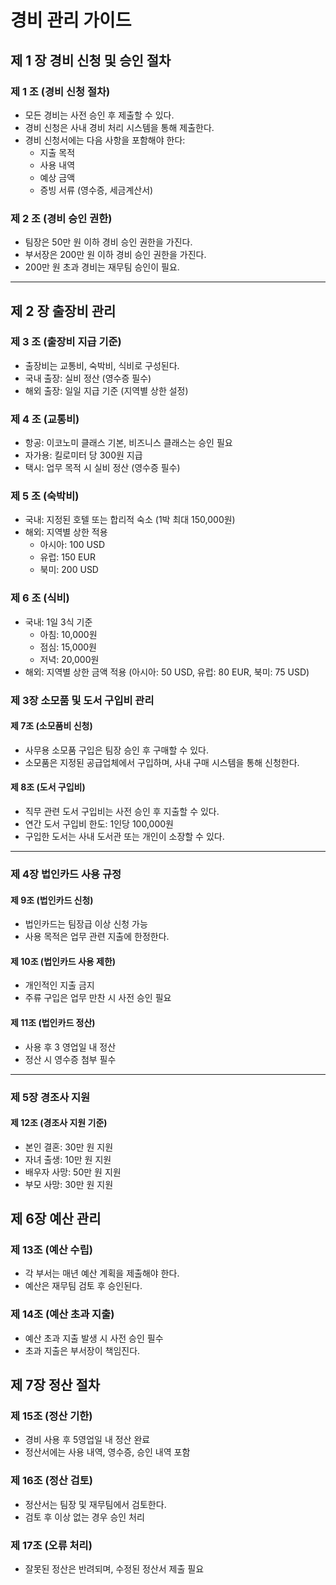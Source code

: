 # 경비 관리 가이드

## 제 1 장 경비 신청 및 승인 절차

### 제 1 조 (경비 신청 절차)
- 모든 경비는 사전 승인 후 제출할 수 있다.
- 경비 신청은 사내 경비 처리 시스템을 통해 제출한다.
- 경비 신청서에는 다음 사항을 포함해야 한다:
  - 지출 목적
  - 사용 내역
  - 예상 금액
  - 증빙 서류 (영수증, 세금계산서)

### 제 2 조 (경비 승인 권한)
- 팀장은 50만 원 이하 경비 승인 권한을 가진다.
- 부서장은 200만 원 이하 경비 승인 권한을 가진다.
- 200만 원 초과 경비는 재무팀 승인이 필요.

---

## 제 2 장 출장비 관리

### 제 3 조 (출장비 지급 기준)
- 출장비는 교통비, 숙박비, 식비로 구성된다.
- 국내 출장: 실비 정산 (영수증 필수)
- 해외 출장: 일일 지급 기준 (지역별 상한 설정)

### 제 4 조 (교통비)
- 항공: 이코노미 클래스 기본, 비즈니스 클래스는 승인 필요
- 자가용: 킬로미터 당 300원 지급
- 택시: 업무 목적 시 실비 정산 (영수증 필수)

### 제 5 조 (숙박비)
- 국내: 지정된 호텔 또는 합리적 숙소 (1박 최대 150,000원)
- 해외: 지역별 상한 적용 
  - 아시아: 100 USD
  - 유럽: 150 EUR
  - 북미: 200 USD

### 제 6 조 (식비)


- 국내: 1일 3식 기준  
  - 아침: 10,000원  
  - 점심: 15,000원  
  - 저녁: 20,000원  
- 해외: 지역별 상한 금액 적용 (아시아: 50 USD, 유럽: 80 EUR, 북미: 75 USD)

### 제 3장 소모품 및 도서 구입비 관리

#### 제 7조 (소모품비 신청)
- 사무용 소모품 구입은 팀장 승인 후 구매할 수 있다.
- 소모품은 지정된 공급업체에서 구입하며, 사내 구매 시스템을 통해 신청한다.

#### 제 8조 (도서 구입비)
- 직무 관련 도서 구입비는 사전 승인 후 지출할 수 있다.
- 연간 도서 구입비 한도: 1인당 100,000원  
- 구입한 도서는 사내 도서관 또는 개인이 소장할 수 있다.

---

### 제 4장 법인카드 사용 규정

#### 제 9조 (법인카드 신청)
- 법인카드는 팀장급 이상 신청 가능  
- 사용 목적은 업무 관련 지출에 한정한다.  

#### 제 10조 (법인카드 사용 제한)
- 개인적인 지출 금지  
- 주류 구입은 업무 만찬 시 사전 승인 필요  

#### 제 11조 (법인카드 정산)
- 사용 후 3 영업일 내 정산  
- 정산 시 영수증 첨부 필수  

---

### 제 5장 경조사 지원

#### 제 12조 (경조사 지원 기준)


- 본인 결혼: 30만 원 지원  
- 자녀 출생: 10만 원 지원  
- 배우자 사망: 50만 원 지원  
- 부모 사망: 30만 원 지원  

## 제 6장 예산 관리  

### 제 13조 (예산 수립)  
- 각 부서는 매년 예산 계획을 제출해야 한다.  
- 예산은 재무팀 검토 후 승인된다.  

### 제 14조 (예산 초과 지출)  
- 예산 초과 지출 발생 시 사전 승인 필수  
- 초과 지출은 부서장이 책임진다.  

## 제 7장 정산 절차  

### 제 15조 (정산 기한)  
- 경비 사용 후 5영업일 내 정산 완료  
- 정산서에는 사용 내역, 영수증, 승인 내역 포함  

### 제 16조 (정산 검토)  
- 정산서는 팀장 및 재무팀에서 검토한다.  
- 검토 후 이상 없는 경우 승인 처리  

### 제 17조 (오류 처리)  
- 잘못된 정산은 반려되며, 수정된 정산서 제출 필요  